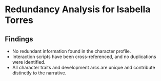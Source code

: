 # Redundancy Analysis for Isabella Torres

## Findings
- No redundant information found in the character profile.
- Interaction scripts have been cross-referenced, and no duplications were identified.
- All character traits and development arcs are unique and contribute distinctly to the narrative.
